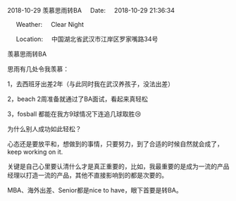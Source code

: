 2018-10-29 羡慕思雨转BA     Date:     2018-10-29 21:36:34

     Weather:     Clear Night

     Location:     中国湖北省武汉市江岸区罗家嘴路34号

羡慕思雨转BA

思雨有几处令我羡慕：

1，去西班牙出差2年（与此同时我在武汉养孩子，没法出差）

2，beach 2周准备就通过了BA面试，看起来真轻松

3，fosball 都能在我方9球情况下连追几球取胜😢

为什么别人成功如此轻松？

心态还是要放平和，想做到的事情，只要努力，到了合适的时候自然就会成了，keep working on it.

关键是自己心里要认清什么才是真正重要的，比如，我最重要的是成为一流的产品经理以打造一流的产品，其他不直接影响到的都是次要的。

MBA、海外出差、Senior都是nice to have，眼下首要是转BA。
